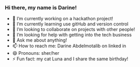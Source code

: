 ### Hi there, my name is Darine! 
<!--
**darine29/darine29** is a ✨ _special_ ✨ repository because its `README.md` (this file) appears on your GitHub profile.

Here are some ideas to get you started:

- 🔭 I’m currently working on ...
- 🌱 I’m currently learning ...
- 👯 I’m looking to collaborate on ...
- 🤔 I’m looking for help with ...
- 💬 Ask me about ...
- 📫 How to reach me: ...
- 😄 Pronouns: ...
- ⚡ Fun fact: ...
-->

- 🔭 I’m currently working on a hackathon project!
- 🌱 I’m currently learning use gitHub and version control
- 👯 I’m looking to collaborate on projects with other people!
- 🤔 I’m looking for help with getting into the tech business
- 💬 Ask me about anything!
- 📫 How to reach me: Darine Abdelmotalib on linked in
- 😄 Pronouns: sher/her
- ⚡ Fun fact: my cat Luna and I share the same birthday!


